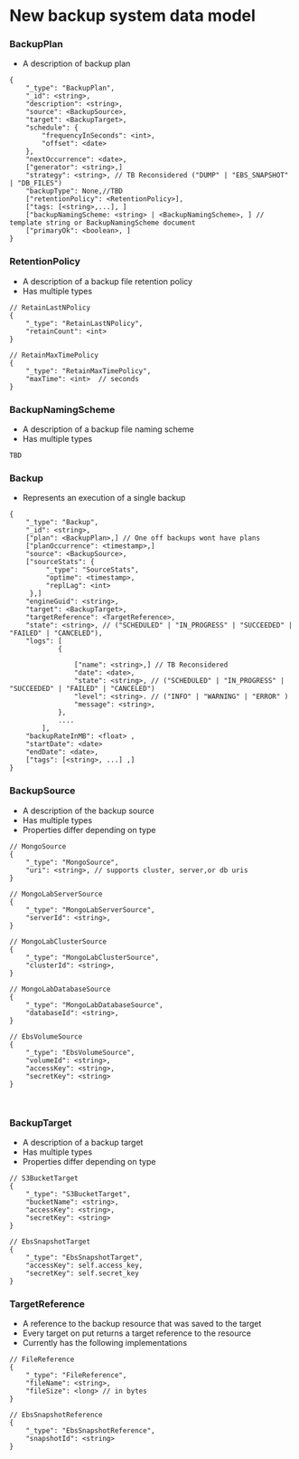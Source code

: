# New backup system data model


### BackupPlan

* A description of backup plan

```
{
    "_type": "BackupPlan",
    "_id": <string>,
    "description": <string>,
    "source": <BackupSource>,
    "target": <BackupTarget>,
    "schedule": {
        "frequencyInSeconds": <int>,
        "offset": <date>
    },
    "nextOccurrence": <date>,
    ["generator": <string>,]
    "strategy": <string>, // TB Reconsidered ("DUMP" | "EBS_SNAPSHOT" | "DB_FILES")
    "backupType": None,//TBD
    ["retentionPolicy": <RetentionPolicy>],
    ["tags: [<string>,...], ]
    ["backupNamingScheme: <string> | <BackupNamingScheme>, ] // template string or BackupNamingScheme document
    ["primaryOk": <boolean>, ]
}
```

### RetentionPolicy

* A description of a backup file retention policy
* Has multiple types

```
// RetainLastNPolicy
{
    "_type": "RetainLastNPolicy",
    "retainCount": <int>
}

// RetainMaxTimePolicy
{
    "_type": "RetainMaxTimePolicy",
    "maxTime": <int>  // seconds
}

```

### BackupNamingScheme

* A description of a backup file naming scheme
* Has multiple types

```
TBD
```

### Backup

* Represents an execution of a single backup

```
{
    "_type": "Backup",
    "_id": <string>,
    ["plan": <BackupPlan>,] // One off backups wont have plans
    ["planOccurrence": <timestamp>,] 
    "source": <BackupSource>,
    ["sourceStats": {
         "_type": "SourceStats",
         "optime": <timestamp>,
         "replLag": <int>
     },]
    "engineGuid": <string>,
    "target": <BackupTarget>,
    "targetReference": <TargetReference>,
    "state": <string>, // ("SCHEDULED" | "IN_PROGRESS" | "SUCCEEDED" | "FAILED" | "CANCELED"),
    "logs": [
            {

                ["name": <string>,] // TB Reconsidered
                "date": <date>,
                "state": <string>, // ("SCHEDULED" | "IN_PROGRESS" | "SUCCEEDED" | "FAILED" | "CANCELED")
                "level": <string>. // ("INFO" | "WARNING" | "ERROR" )
                "message": <string>,
            },
            ....
        ],
    "backupRateInMB": <float> ,
    "startDate": <date>
    "endDate": <date>,
    ["tags": [<string>, ...] ,]
}
```

### BackupSource

* A description of the backup source
* Has multiple types
* Properties differ depending on type

```
// MongoSource
{
    "_type": "MongoSource",
    "uri": <string>, // supports cluster, server,or db uris
}

// MongoLabServerSource
{
    "_type": "MongoLabServerSource",
    "serverId": <string>,
}

// MongoLabClusterSource
{
    "_type": "MongoLabClusterSource",
    "clusterId": <string>,
}

// MongoLabDatabaseSource
{
    "_type": "MongoLabDatabaseSource",
    "databaseId": <string>,
}

// EbsVolumeSource
{
    "_type": "EbsVolumeSource",
    "volumeId": <string>,
    "accessKey": <string>,
    "secretKey": <string>
}



```

### BackupTarget

* A description of a backup target
* Has multiple types
* Properties differ depending on type

```
// S3BucketTarget
{
    "_type": "S3BucketTarget",
    "bucketName": <string>,
    "accessKey": <string>,
    "secretKey": <string>
}

// EbsSnapshotTarget
{
    "_type": "EbsSnapshotTarget",
    "accessKey": self.access_key,
    "secretKey": self.secret_key
}
```

### TargetReference

* A reference to the backup resource that was saved to the target
* Every target on put returns a target reference to the resource
* Currently has the following implementations

```
// FileReference
{
    "_type": "FileReference",
    "fileName": <string>,
    "fileSize": <long> // in bytes
}

// EbsSnapshotReference
{
    "_type": "EbsSnapshotReference",
    "snapshotId": <string>
}
```
